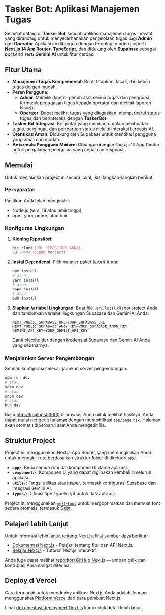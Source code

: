 # Tasker Bot: Aplikasi Manajemen Tugas

Selamat datang di **Tasker Bot**, sebuah aplikasi manajemen tugas inovatif yang dirancang untuk menyederhanakan pengelolaan tugas bagi **Admin** dan **Operator**. Aplikasi ini dibangun dengan teknologi modern seperti **Next.js 14 App Router**, **TypeScript**, dan didukung oleh **Supabase** sebagai *backend* serta **Gemini AI** untuk fitur cerdas.

## Fitur Utama

  * **Manajemen Tugas Komprehensif**: Buat, tetapkan, lacak, dan kelola tugas dengan mudah.
  * **Peran Pengguna**:
      * **Admin**: Memiliki kontrol penuh atas semua tugas dan pengguna, termasuk penugasan tugas kepada operator dan melihat laporan kinerja.
      * **Operator**: Dapat melihat tugas yang ditugaskan, memperbarui status tugas, dan berinteraksi dengan **Tasker Bot**.
  * **Tasker Bot Integrasi**: Bot pintar yang membantu dalam pembuatan tugas, pengingat, dan pembaruan status melalui interaksi berbasis AI.
  * **Otentikasi Aman**: Didukung oleh Supabase untuk otentikasi pengguna yang aman dan mudah.
  * **Antarmuka Pengguna Modern**: Dibangun dengan Next.js 14 App Router untuk pengalaman pengguna yang cepat dan responsif.

## Memulai

Untuk menjalankan project ini secara lokal, ikuti langkah-langkah berikut:

### Persyaratan

Pastikan Anda telah menginstal:

  * Node.js (versi 18 atau lebih tinggi)
  * npm, yarn, pnpm, atau bun

### Konfigurasi Lingkungan

1.  **Kloning Repositori**:

    ```bash
    git clone [URL_REPOSITORI_ANDA]
    cd [NAMA_FOLDER_PROJECT]
    ```

2.  **Instal Dependensi**:
    Pilih manajer paket favorit Anda:

    ```bash
    npm install
    # atau
    yarn install
    # atau
    pnpm install
    # atau
    bun install
    ```

3.  **Siapkan Variabel Lingkungan**:
    Buat file `.env.local` di root project Anda dan tambahkan variabel lingkungan Supabase dan Gemini AI Anda:

    ```env
    NEXT_PUBLIC_SUPABASE_URL=YOUR_SUPABASE_URL
    NEXT_PUBLIC_SUPABASE_ANON_KEY=YOUR_SUPABASE_ANON_KEY
    GEMINI_API_KEY=YOUR_GEMINI_API_KEY
    ```

    Ganti placeholder dengan kredensial Supabase dan Gemini AI Anda yang sebenarnya.

### Menjalankan Server Pengembangan

Setelah konfigurasi selesai, jalankan server pengembangan:

```bash
npm run dev
# atau
yarn dev
# atau
pnpm dev
# atau
bun dev
```

Buka [http://localhost:3000](https://www.google.com/search?q=http://localhost:3000) di browser Anda untuk melihat hasilnya. Anda dapat mulai mengedit halaman dengan memodifikasi `app/page.tsx`. Halaman akan otomatis diperbarui saat Anda mengedit file.

## Struktur Project

Project ini menggunakan Next.js App Router, yang memungkinkan Anda untuk mengatur rute berdasarkan struktur folder di direktori `app/`.

  * **`app/`**: Berisi semua rute dan komponen UI utama aplikasi.
  * **`components/`**: Komponen UI yang dapat digunakan kembali di seluruh aplikasi.
  * **`utils/`**: Fungsi utilitas atau *helper*, termasuk konfigurasi Supabase dan integrasi Gemini AI.
  * **`types/`**: Definisi tipe TypeScript untuk data aplikasi.

Project ini menggunakan [`next/font`](https://www.google.com/search?q=%5Bhttps://nextjs.org/docs/app/building-your-application/optimizing/fonts%5D\(https://nextjs.org/docs/app/building-your-application/optimizing/fonts\)) untuk mengoptimalkan dan memuat font secara otomatis, termasuk [Geist](https://vercel.com/font).

## Pelajari Lebih Lanjut

Untuk informasi lebih lanjut tentang Next.js, lihat sumber daya berikut:

  * [Dokumentasi Next.js](https://nextjs.org/docs) - Pelajari tentang fitur dan API Next.js.
  * [Belajar Next.js](https://nextjs.org/learn) - Tutorial Next.js interaktif.

Anda juga dapat melihat [repositori GitHub Next.js](https://github.com/vercel/next.js) — umpan balik dan kontribusi Anda sangat diterima\!

## Deploy di Vercel

Cara termudah untuk mendeploy aplikasi Next.js Anda adalah dengan menggunakan [Platform Vercel](https://vercel.com/new?utm_medium=default-template&filter=next.js&utm_source=create-next-app&utm_campaign=create-next-app-readme) dari para pembuat Next.js.

Lihat [dokumentasi deployment Next.js](https://nextjs.org/docs/app/building-your-application/deploying) kami untuk detail lebih lanjut.